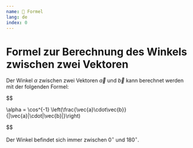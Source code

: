 ```yaml
---
name: 🔖 Formel
lang: de
index: 0
---
```


# Formel zur Berechnung des Winkels zwischen zwei Vektoren

Der Winkel $\alpha$ zwischen zwei Vektoren $\vec{a}$ und $\vec{b}$ kann berechnet
werden mit der folgenden Formel:

$$

\alpha = \cos^{-1} \left(\frac{\vec{a}\cdot\vec{b}}{|\vec{a}|\cdot|\vec{b}|}\right)

$$

Der Winkel befindet sich immer zwischen $0^{\circ}$ und $180^{\circ}$.
